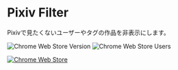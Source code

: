 # Pixiv Filter

Pixivで見たくないユーザーやタグの作品を非表示にします。

![Chrome Web Store Version](https://img.shields.io/chrome-web-store/v/obnpnnkehjbeplkmddefoofjcmpgdgpm)
![Chrome Web Store Users](https://img.shields.io/chrome-web-store/users/obnpnnkehjbeplkmddefoofjcmpgdgpm)

[![Chrome Web Store](https://developer.chrome.com/static/docs/webstore/branding/image/YT2Grfi9vEBa2wAPzhWa.png)](https://chrome.google.com/webstore/detail/obnpnnkehjbeplkmddefoofjcmpgdgpm)


